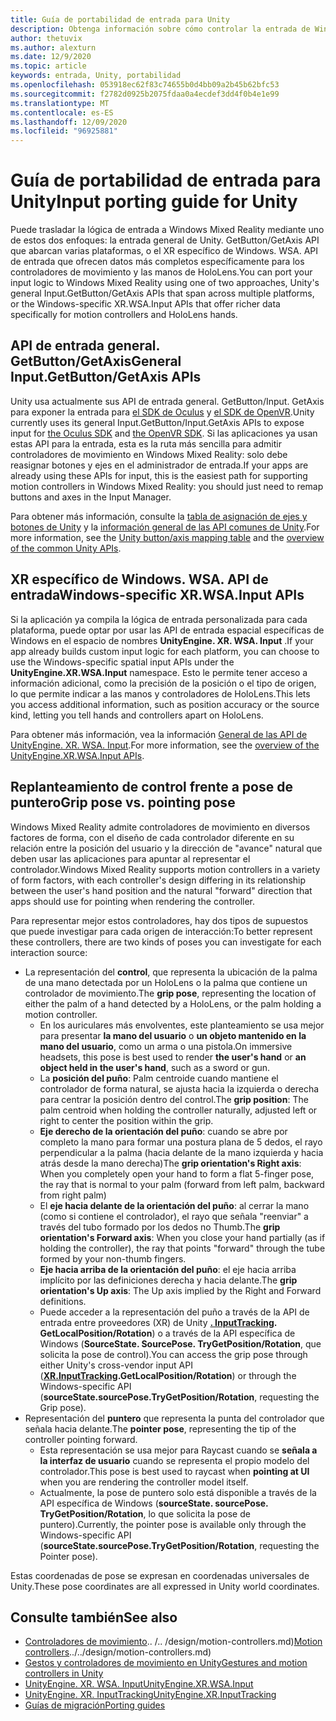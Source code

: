 ```yaml
---
title: Guía de portabilidad de entrada para Unity
description: Obtenga información sobre cómo controlar la entrada de Windows Mixed Reality en Unity.
author: thetuvix
ms.author: alexturn
ms.date: 12/9/2020
ms.topic: article
keywords: entrada, Unity, portabilidad
ms.openlocfilehash: 053918ec62f83c74655b0d4bb09a2b45b62bfc53
ms.sourcegitcommit: f2782d0925b2075fdaa0a4ecdef3dd4f0b4e1e99
ms.translationtype: MT
ms.contentlocale: es-ES
ms.lasthandoff: 12/09/2020
ms.locfileid: "96925881"
---
```

# <a name="input-porting-guide-for-unity"></a><span data-ttu-id="558e2-104">Guía de portabilidad de entrada para Unity</span><span class="sxs-lookup"><span data-stu-id="558e2-104">Input porting guide for Unity</span></span>

<span data-ttu-id="558e2-105">Puede trasladar la lógica de entrada a Windows Mixed Reality mediante uno de estos dos enfoques: la entrada general de Unity. GetButton/GetAxis API que abarcan varias plataformas, o el XR específico de Windows. WSA. API de entrada que ofrecen datos más completos específicamente para los controladores de movimiento y las manos de HoloLens.</span><span class="sxs-lookup"><span data-stu-id="558e2-105">You can port your input logic to Windows Mixed Reality using one of two approaches, Unity's general Input.GetButton/GetAxis APIs that span across multiple platforms, or the Windows-specific XR.WSA.Input APIs that offer richer data specifically for motion controllers and HoloLens hands.</span></span>

## <a name="general-inputgetbuttongetaxis-apis"></a><span data-ttu-id="558e2-106">API de entrada general. GetButton/GetAxis</span><span class="sxs-lookup"><span data-stu-id="558e2-106">General Input.GetButton/GetAxis APIs</span></span>

<span data-ttu-id="558e2-107">Unity usa actualmente sus API de entrada general. GetButton/Input. GetAxis para exponer la entrada para [el SDK de Oculus](https://docs.unity3d.com/Manual/OculusControllers.html) y [el SDK de OpenVR](https://docs.unity3d.com/Manual/OpenVRControllers.html).</span><span class="sxs-lookup"><span data-stu-id="558e2-107">Unity currently uses its general Input.GetButton/Input.GetAxis APIs to expose input for [the Oculus SDK](https://docs.unity3d.com/Manual/OculusControllers.html) and [the OpenVR SDK](https://docs.unity3d.com/Manual/OpenVRControllers.html).</span></span> <span data-ttu-id="558e2-108">Si las aplicaciones ya usan estas API para la entrada, esta es la ruta más sencilla para admitir controladores de movimiento en Windows Mixed Reality: solo debe reasignar botones y ejes en el administrador de entrada.</span><span class="sxs-lookup"><span data-stu-id="558e2-108">If your apps are already using these APIs for input, this is the easiest path for supporting motion controllers in Windows Mixed Reality: you should just need to remap buttons and axes in the Input Manager.</span></span>

<span data-ttu-id="558e2-109">Para obtener más información, consulte la [tabla de asignación de ejes y botones de Unity](../unity/gestures-and-motion-controllers-in-unity.md#unity-buttonaxis-mapping-table) y la [información general de las API comunes de Unity](../unity/gestures-and-motion-controllers-in-unity.md#common-unity-apis-inputgetbuttongetaxis).</span><span class="sxs-lookup"><span data-stu-id="558e2-109">For more information, see the [Unity button/axis mapping table](../unity/gestures-and-motion-controllers-in-unity.md#unity-buttonaxis-mapping-table) and the [overview of the common Unity APIs](../unity/gestures-and-motion-controllers-in-unity.md#common-unity-apis-inputgetbuttongetaxis).</span></span>

## <a name="windows-specific-xrwsainput-apis"></a><span data-ttu-id="558e2-110">XR específico de Windows. WSA. API de entrada</span><span class="sxs-lookup"><span data-stu-id="558e2-110">Windows-specific XR.WSA.Input APIs</span></span>

<span data-ttu-id="558e2-111">Si la aplicación ya compila la lógica de entrada personalizada para cada plataforma, puede optar por usar las API de entrada espacial específicas de Windows en el espacio de nombres **UnityEngine. XR. WSA. Input** .</span><span class="sxs-lookup"><span data-stu-id="558e2-111">If your app already builds custom input logic for each platform, you can choose to use the Windows-specific spatial input APIs under the **UnityEngine.XR.WSA.Input** namespace.</span></span> <span data-ttu-id="558e2-112">Esto le permite tener acceso a información adicional, como la precisión de la posición o el tipo de origen, lo que permite indicar a las manos y controladores de HoloLens.</span><span class="sxs-lookup"><span data-stu-id="558e2-112">This lets you access additional information, such as position accuracy or the source kind, letting you tell hands and controllers apart on HoloLens.</span></span>

<span data-ttu-id="558e2-113">Para obtener más información, vea la información [General de las API de UnityEngine. XR. WSA. Input](../unity/gestures-and-motion-controllers-in-unity.md#windows-specific-apis-xrwsainput).</span><span class="sxs-lookup"><span data-stu-id="558e2-113">For more information, see the [overview of the UnityEngine.XR.WSA.Input APIs](../unity/gestures-and-motion-controllers-in-unity.md#windows-specific-apis-xrwsainput).</span></span>

## <a name="grip-pose-vs-pointing-pose"></a><span data-ttu-id="558e2-114">Replanteamiento de control frente a pose de puntero</span><span class="sxs-lookup"><span data-stu-id="558e2-114">Grip pose vs. pointing pose</span></span>

<span data-ttu-id="558e2-115">Windows Mixed Reality admite controladores de movimiento en diversos factores de forma, con el diseño de cada controlador diferente en su relación entre la posición del usuario y la dirección de "avance" natural que deben usar las aplicaciones para apuntar al representar el controlador.</span><span class="sxs-lookup"><span data-stu-id="558e2-115">Windows Mixed Reality supports motion controllers in a variety of form factors, with each controller's design differing in its relationship between the user's hand position and the natural "forward" direction that apps should use for pointing when rendering the controller.</span></span>

<span data-ttu-id="558e2-116">Para representar mejor estos controladores, hay dos tipos de supuestos que puede investigar para cada origen de interacción:</span><span class="sxs-lookup"><span data-stu-id="558e2-116">To better represent these controllers, there are two kinds of poses you can investigate for each interaction source:</span></span>

* <span data-ttu-id="558e2-117">La representación del **control**, que representa la ubicación de la palma de una mano detectada por un HoloLens o la palma que contiene un controlador de movimiento.</span><span class="sxs-lookup"><span data-stu-id="558e2-117">The **grip pose**, representing the location of either the palm of a hand detected by a HoloLens, or the palm holding a motion controller.</span></span>
    * <span data-ttu-id="558e2-118">En los auriculares más envolventes, este planteamiento se usa mejor para presentar **la mano del usuario** o **un objeto mantenido en la mano del usuario**, como un arma o una pistola.</span><span class="sxs-lookup"><span data-stu-id="558e2-118">On immersive headsets, this pose is best used to render **the user's hand** or **an object held in the user's hand**, such as a sword or gun.</span></span>
    * <span data-ttu-id="558e2-119">La **posición del puño**: Palm centroide cuando mantiene el controlador de forma natural, se ajusta hacia la izquierda o derecha para centrar la posición dentro del control.</span><span class="sxs-lookup"><span data-stu-id="558e2-119">The **grip position**: The palm centroid when holding the controller naturally, adjusted left or right to center the position within the grip.</span></span>
    * <span data-ttu-id="558e2-120">**Eje derecho de la orientación del puño**: cuando se abre por completo la mano para formar una postura plana de 5 dedos, el rayo perpendicular a la palma (hacia delante de la mano izquierda y hacia atrás desde la mano derecha)</span><span class="sxs-lookup"><span data-stu-id="558e2-120">The **grip orientation's Right axis**: When you completely open your hand to form a flat 5-finger pose, the ray that is normal to your palm (forward from left palm, backward from right palm)</span></span>
    * <span data-ttu-id="558e2-121">El **eje hacia delante de la orientación del puño**: al cerrar la mano (como si contiene el controlador), el rayo que señala "reenviar" a través del tubo formado por los dedos no Thumb.</span><span class="sxs-lookup"><span data-stu-id="558e2-121">The **grip orientation's Forward axis**: When you close your hand partially (as if holding the controller), the ray that points "forward" through the tube formed by your non-thumb fingers.</span></span>
    * <span data-ttu-id="558e2-122">**Eje hacia arriba de la orientación del puño**: el eje hacia arriba implícito por las definiciones derecha y hacia delante.</span><span class="sxs-lookup"><span data-stu-id="558e2-122">The **grip orientation's Up axis**: The Up axis implied by the Right and Forward definitions.</span></span>
    * <span data-ttu-id="558e2-123">Puede acceder a la representación del puño a través de la API de entrada entre proveedores (XR) de Unity **[. InputTracking](https://docs.unity3d.com/ScriptReference/XR.InputTracking.html). GetLocalPosition/Rotation**) o a través de la API específica de Windows (**SourceState. SourcePose. TryGetPosition/Rotation**, que solicita la pose de control).</span><span class="sxs-lookup"><span data-stu-id="558e2-123">You can access the grip pose through either Unity's cross-vendor input API (**[XR.InputTracking](https://docs.unity3d.com/ScriptReference/XR.InputTracking.html).GetLocalPosition/Rotation**) or through the Windows-specific API (**sourceState.sourcePose.TryGetPosition/Rotation**, requesting the Grip pose).</span></span>
* <span data-ttu-id="558e2-124">Representación del **puntero** que representa la punta del controlador que señala hacia delante.</span><span class="sxs-lookup"><span data-stu-id="558e2-124">The **pointer pose**, representing the tip of the controller pointing forward.</span></span>
    * <span data-ttu-id="558e2-125">Esta representación se usa mejor para Raycast cuando se **señala a la interfaz de usuario** cuando se representa el propio modelo del controlador.</span><span class="sxs-lookup"><span data-stu-id="558e2-125">This pose is best used to raycast when **pointing at UI** when you are rendering the controller model itself.</span></span>
    * <span data-ttu-id="558e2-126">Actualmente, la pose de puntero solo está disponible a través de la API específica de Windows (**sourceState. sourcePose. TryGetPosition/Rotation**, lo que solicita la pose de puntero).</span><span class="sxs-lookup"><span data-stu-id="558e2-126">Currently, the pointer pose is available only through the Windows-specific API (**sourceState.sourcePose.TryGetPosition/Rotation**, requesting the Pointer pose).</span></span>

<span data-ttu-id="558e2-127">Estas coordenadas de pose se expresan en coordenadas universales de Unity.</span><span class="sxs-lookup"><span data-stu-id="558e2-127">These pose coordinates are all expressed in Unity world coordinates.</span></span>

## <a name="see-also"></a><span data-ttu-id="558e2-128">Consulte también</span><span class="sxs-lookup"><span data-stu-id="558e2-128">See also</span></span>
* <span data-ttu-id="558e2-129">[Controladores de movimiento]().. /.. /design/motion-controllers.md)</span><span class="sxs-lookup"><span data-stu-id="558e2-129">[Motion controllers]()../../design/motion-controllers.md)</span></span>
* [<span data-ttu-id="558e2-130">Gestos y controladores de movimiento en Unity</span><span class="sxs-lookup"><span data-stu-id="558e2-130">Gestures and motion controllers in Unity</span></span>](../unity/gestures-and-motion-controllers-in-unity.md)
* [<span data-ttu-id="558e2-131">UnityEngine. XR. WSA. Input</span><span class="sxs-lookup"><span data-stu-id="558e2-131">UnityEngine.XR.WSA.Input</span></span>](https://docs.unity3d.com/ScriptReference/XR.WSA.Input.InteractionManager.html)
* [<span data-ttu-id="558e2-132">UnityEngine. XR. InputTracking</span><span class="sxs-lookup"><span data-stu-id="558e2-132">UnityEngine.XR.InputTracking</span></span>](https://docs.unity3d.com/ScriptReference/XR.InputTracking.html)
* [<span data-ttu-id="558e2-133">Guías de migración</span><span class="sxs-lookup"><span data-stu-id="558e2-133">Porting guides</span></span>](porting-guides.md)
